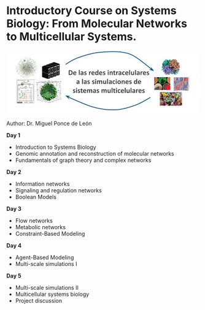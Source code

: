 # Introductory Course on Systems Biology: From Molecular Networks to Multicellular Systems.
![Banner](https://github.com/migp11/systems_biology_course/blob/main/img/banner.jpg)


Author: Dr. Miguel Ponce de León

**Day 1**
- Introduction to Systems Biology
- Genomic annotation and reconstruction of molecular networks
- Fundamentals of graph theory and complex networks

**Day 2**
- Information networks
- Signaling and regulation networks
- Boolean Models

**Day 3**
- Flow networks
- Metabolic networks
- Constraint-Based Modeling

**Day 4**
- Agent-Based Modeling
- Multi-scale simulations I

**Day 5**
- Multi-scale simulations II
- Multicellular systems biology
- Project discussion
